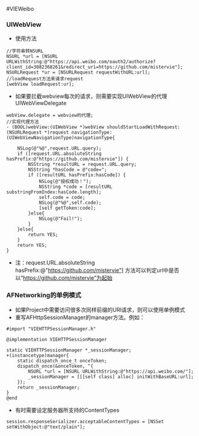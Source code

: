 #VIEWeibo

### UIWebView
- 使用方法
```objc
//字符串转NSURL
NSURL *url = [NSURL URLWithString:@"https://api.weibo.com/oauth2/authorize?client_id=3082368261&redirect_uri=https://github.com/mistervie"];
NSURLRequest *ur = [NSURLRequest requestWithURL:url];
//loadRequest方法来请求request
[webView loadRequest:ur];
```
- 如果要拦截webview每次的请求，则需要实现UIWebView的代理 UIWebViewDelegate

```objc
webView.delegate = webview的代理;
//实现代理方法
- (BOOL)webView:(UIWebView *)webView shouldStartLoadWithRequest:(NSURLRequest *)request navigationType:(UIWebViewNavigationType)navigationType{
    
    NSLog(@"%@",request.URL.query);
    if ([request.URL.absoluteString hasPrefix:@"https://github.com/mistervie"]) {
        NSString *resultURL = request.URL.query;
        NSString *hasCode = @"code=";
        if ([resultURL hasPrefix:hasCode]) {
            NSLog(@"授权成功！");
            NSString *code = [resultURL substringFromIndex:hasCode.length];
            self.code = code;
            NSLog(@"%@",self.code);
            [self getToken:code];
        }else{
            NSLog(@"Fail!");
        }
    }else{
        return YES;
    }
    return YES;
}
```
- 注：request.URL.absoluteString hasPrefix:@"https://github.com/mistervie"]
方法可以判定url中是否以“https://github.com/mistervie”为起始


### AFNetworking的单例模式
- 如果Project中需要访问很多次同样前缀的URl请求，则可以使用单例模式
- 重写AFHttpSessionManager的manager方法。例如：

```objc
#import "VIEHTTPSessionManager.h"

@implementation VIEHTTPSessionManager

static VIEHTTPSessionManager *_sessionManager;
+(instancetype)manager{
    static dispatch_once_t onceToken;
    dispatch_once(&onceToken, ^{
        NSURL *url = [NSURL URLWithString:@"https://api.weibo.com/"];
        _sessionManager = [[[self class] alloc] initWithBaseURL:url];
    });
    return _sessionManager;
}
@end
```
- 有时需要设定服务器所支持的ContentTypes
```objc
session.responseSerializer.acceptableContentTypes = [NSSet setWithObject:@"text/plain"];
```

